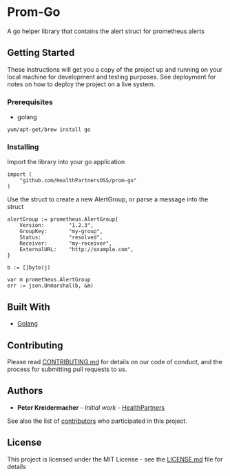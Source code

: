 # Prom-Go

A go helper library that contains the alert struct for prometheus alerts

## Getting Started

These instructions will get you a copy of the project up and running on your local machine for development and testing purposes. See deployment for notes on how to deploy the project on a live system.

### Prerequisites

- golang

```
yum/apt-get/brew install go
```

### Installing

Import the library into your go application

```
import (
	"github.com/HealthPartnersOSS/prom-go"
)
```

Use the struct to create a new AlertGroup, or parse a message into the struct

```
alertGroup := prometheus.AlertGroup{
    Version:        "1.2.3",
	GroupKey:       "my-group",
	Status:         "resolved",
	Receiver:       "my-receiver",
	ExternalURL:    "http://example.com",
}

b := []byte(j)

var m prometheus.AlertGroup
err := json.Unmarshal(b, &m)
```

## Built With

* [Golang](https://golang.org/)

## Contributing

Please read [CONTRIBUTING.md](https://gist.github.com/PurpleBooth/b24679402957c63ec426) for details on our code of conduct, and the process for submitting pull requests to us.

## Authors

* **Peter Kreidermacher** - *Initial work* - [HealthPartners](https://github.com/healthpartnersoss)

See also the list of [contributors](https://github.com/healthpartnersoss/prom-go/contributors) who participated in this project.

## License

This project is licensed under the MIT License - see the [LICENSE.md](LICENSE.md) file for details
